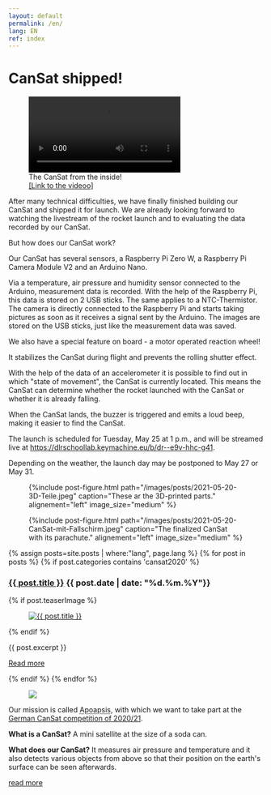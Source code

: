 ```yaml
---
layout: default
permalink: /en/
lang: EN
ref: index
---
```


# CanSat shipped!

<figure class="video">
  <video src="/images/posts/2021-05-20-CanSat-Innen.mp4" alt="Der CanSat von innen!" controls></video>
  <figcaption>
    The CanSat from the inside!<br />
    <a href="/images/posts/2021-05-20-CanSat-Innen.mp4">[Link to the videoo]</a>
  </figcaption>
</figure>

After many technical difficulties, we have finally finished building our CanSat and shipped it for launch. 
We are already looking forward to watching the livestream of the rocket launch and to evaluating the data recorded by our CanSat.

But how does our CanSat work?

Our CanSat has several sensors, a Raspberry Pi Zero W, a Raspberry Pi Camera Module V2 and an Arduino Nano. 

Via a temperature, air pressure and humidity sensor connected to the Arduino, measurement data is recorded. With the help of the Raspberry Pi, this data is stored on  2 USB sticks. The same applies to a NTC-Thermistor. 
The camera is directly connected to the Raspberry Pi and starts taking pictures as soon as it receives a signal sent by the Arduino. The images are stored on the USB sticks, just like the measurement data was saved.

We also have a special feature on board - a motor operated reaction wheel!

It stabilizes the CanSat during flight and prevents the rolling shutter effect.

With the help of the data of an accelerometer it is possible to find out in which "state of movement", the CanSat is currently located. This means the CanSat can determine whether the rocket launched with the CanSat or whether it is already falling.

When the CanSat lands, the buzzer is triggered and emits a loud beep, making it easier to find the CanSat.

The launch is scheduled for Tuesday, May 25 at 1 p.m., and will be streamed live at <a href="https://dlrschoollab.keymachine.eu/b/dr--e9v-hhc-g41" >https://dlrschoollab.keymachine.eu/b/dr--e9v-hhc-g41</a>.

Depending on the weather,  the launch day may be postponed to May 27 or May 31.

<figure class="center medium">
  {%include post-figure.html path="/images/posts/2021-05-20-3D-Teile.jpeg" caption="These ar the 3D-printed parts." alignement="left" image_size="medium" %}
</figure>

<figure class="center medium">
  {%include post-figure.html path="/images/posts/2021-05-20-CanSat-mit-Fallschirm.jpeg" caption="The finalized CanSat with its parachute." alignement="left" image_size="medium" %}
</figure>

<!---
<p>We are still looking for sponsors. If you are interested, <a href="mailto:{{ site.footer-links.email }}" target="_blank">we would be happy if you contact us.</a></p>
-->

{% assign posts=site.posts | where:"lang", page.lang %}
{% for post in posts %}
{% if post.categories contains 'cansat2020' %}
<article class="post clearfix">
  <h3><a href="{{ site.baseurl }}{{ post.url }}">{{ post.title }}</a> <span class="meta">{{ post.date | date: "%d.%m.%Y"}}</span></h3>

  {% if post.teaserImage %}
    <figure class="left">
      <a href="{{ post.url }}">
        <img src="{{ post.teaserImage }}" alt="{{ post.title }}" />
      </a>
    </figure>
  {% endif %}

  <div class="entry">
    {{ post.excerpt }}
  </div>

  <a href="{{ site.baseurl }}{{ post.url }}" class="read-more">Read more</a>
</article>
{% endif %}
{% endfor %}

<div class="page-banner side-figure">
  <figure class="medium">
    <img src="{{ site.baseurl }}/images/logo-1024x512.png" />
  </figure>
  <div>
    <p>Our mission is called <abbr title="Apoapsis is an astronomical term: It describes the furthest point of an orbit from the central mass.">Apoapsis</abbr>, with which we want to take part at the <a href="https://cansat.de" target="_blank">German CanSat competition of 2020/21</a>.</p>
    <p><strong>What is a CanSat?</strong> A mini satellite at the size of a soda can.</p><!--beverage can?-->
    <p><strong>What does our CanSat?</strong> It measures air pressure and temperature and it also detects various objects from above so that their position on the earth's surface can be seen afterwards.</p>
    <p><a href="{{ site.baseurl }}/en/about/" class="read-more">read more</a></p>
  </div>
</div>
